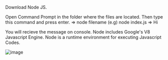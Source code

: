 Download Node JS.

Open Command Prompt in the folder where the files are located. Then type this command and press enter.                                                                            => node filename                                                                                                                                                                (e.g) node index.js
=> Hi

You will recieve the message on console. Node includes Google's V8 Javascript Engine. Node is a runtime environment for executing Javascript Codes.

![image](https://user-images.githubusercontent.com/40134790/145674646-4ad23204-1277-4e68-95b6-40a9ea880353.png)
